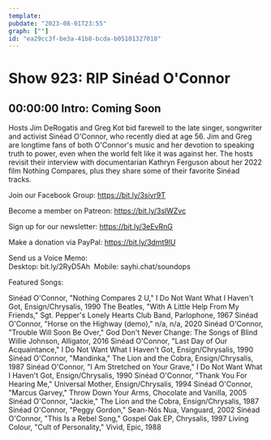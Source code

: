 ```yaml
---
template: 
pubdate: "2023-08-01T23:55"
graph: [""]
id: "ea29cc3f-be3a-41b8-bcda-b05101327018"
---
```






# Show 923: RIP Sinéad O'Connor



## 00:00:00 Intro: Coming Soon

Hosts Jim DeRogatis and Greg Kot bid farewell to the late singer, songwriter and activist Sinéad O'Connor, who recently died at age 56. Jim and Greg are longtime fans of both O'Connor's music and her devotion to speaking truth to power, even when the world felt like it was against her. The hosts revisit their interview with documentarian Kathryn Ferguson about her 2022 film Nothing Compares, plus they share some of their favorite Sinéad tracks.



Join our Facebook Group: https://bit.ly/3sivr9T

Become a member on Patreon: https://bit.ly/3slWZvc

Sign up for our newsletter: https://bit.ly/3eEvRnG

Make a donation via PayPal: https://bit.ly/3dmt9lU

Send us a Voice Memo: Desktop: bit.ly/2RyD5Ah  Mobile: sayhi.chat/soundops



Featured Songs:

Sinéad O'Connor, "Nothing Compares 2 U," I Do Not Want What I Haven't Got, Ensign/Chrysalis, 1990
The Beatles, "With A Little Help From My Friends," Sgt. Pepper's Lonely Hearts Club Band, Parlophone, 1967
Sinéad O'Connor, "Horse on the Highway (demo)," n/a, n/a, 2020
Sinéad O'Connor, "Trouble Will Soon Be Over," God Don't Never Change: The Songs of Blind Willie Johnson, Alligator, 2016
Sinéad O'Connor, "Last Day of Our Acquaintance," I Do Not Want What I Haven't Got, Ensign/Chrysalis, 1990
Sinéad O'Connor, "Mandinka," The Lion and the Cobra, Ensign/Chrysalis, 1987
Sinéad O'Connor, "I Am Stretched on Your Grave," I Do Not Want What I Haven't Got, Ensign/Chrysalis, 1990
Sinéad O'Connor, "Thank You For Hearing Me," Universal Mother, Ensign/Chrysalis, 1994
Sinéad O'Connor, "Marcus Garvey," Throw Down Your Arms, Chocolate and Vanilla, 2005
Sinéad O'Connor, "Jackie," The Lion and the Cobra, Ensign/Chrysalis, 1987
Sinéad O'Connor, "Peggy Gordon," Sean-Nós Nua, Vanguard, 2002
Sinéad O'Connor, "This Is a Rebel Song," Gospel Oak EP, Chrysalis, 1997
Living Colour, "Cult of Personality," Vivid, Epic, 1988